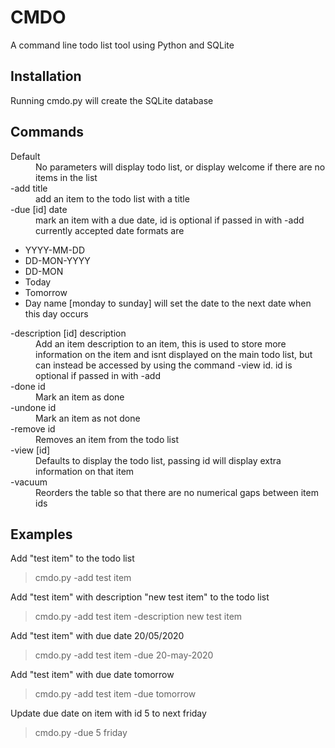 # CMDO
A command line todo list tool using Python and SQLite

## Installation
Running cmdo.py will create the SQLite database

## Commands
<dl>
  <dt>Default</dt>
  <dd>No parameters will display todo list, or display welcome if there are no items in the list</dd>

  <dt>-add title</dt>
  <dd>add an item to the todo list with a title</dd>

  <dt>-due [id] date</dt>
  <dd>mark an item with a due date, id is optional if passed in with -add</dd>
  <dd>currently accepted date formats are</dd>
</dl>

* YYYY-MM-DD
* DD-MON-YYYY
* DD-MON
* Today
* Tomorrow
* Day name [monday to sunday] will set the date to the next date when this day occurs

<dl>  
  <dt>-description [id] description</dt>
  <dd>Add an item description to an item, this is used to store more information on the item and isnt displayed on the main todo list,
  but can instead be accessed by using the command -view id. id is optional if passed in with -add</dd>

  <dt>-done id</dt>
  <dd>Mark an item as done</dd>

  <dt>-undone id</dt>
  <dd>Mark an item as not done</dd>

  <dt>-remove id</dt>
  <dd>Removes an item from the todo list</dd>

  <dt>-view [id]</dt>
  <dd> Defaults to display the todo list, passing id will display extra information on that item</dd>

  <dt>-vacuum</dt>
  <dd> Reorders the table so that there are no numerical gaps between item ids</dd>
<dl>

## Examples
Add "test item" to the todo list
>cmdo.py -add test item

Add "test item" with description "new test item" to the todo list
>cmdo.py -add test item -description new test item

Add "test item" with due date 20/05/2020
>cmdo.py -add test item -due 20-may-2020

Add "test item" with due date tomorrow
>cmdo.py -add test item -due tomorrow

Update due date on item with id 5 to next friday
>cmdo.py -due 5 friday

